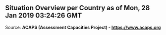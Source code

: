 ## Situation Overview per Country as of Mon, 28 Jan 2019 03:24:26 GMT

Source: **ACAPS (Assessment Capacities Project) - https://www.acaps.org**